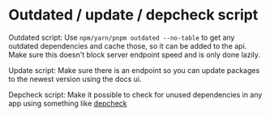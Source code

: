 # Outdated / update / depcheck script

Outdated script:
Use `npm/yarn/pnpm outdated --no-table` to get any outdated dependencies and cache those, so it can be added to the api. Make sure this doesn't block server endpoint speed and is only done lazily.

Update script:
Make sure there is an endpoint so you can update packages to the newest version using the docs ui.

Depcheck script:
Make it possible to check for unused dependencies in any app using something like [depcheck](https://www.npmjs.com/package/depcheck)
